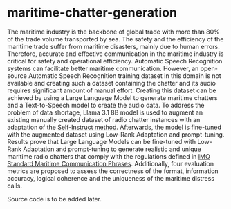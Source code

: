 # maritime-chatter-generation
The maritime industry is the backbone of global trade with more than 80% of the trade volume transported by sea. The safety and the efficiency of the maritime trade suffer from maritime disasters, mainly due to human errors. Therefore, accurate and effective communication in the maritime industry is critical for safety and operational efficiency. Automatic Speech Recognition systems can facilitate better maritime communication. However, an open-source Automatic Speech Recognition training dataset in this domain is not available and creating such a dataset containing the chatter and its audio requires significant amount of manual effort. Creating this dataset can be achieved by using a Large Language Model to generate maritime chatters and a Text-to-Speech model to create the audio data. To address the problem of data shortage, Llama 3.1 8B model is used to augment an existing manually created dataset of radio chatter instances with an adaptation of the [Self-Instruct method](https://doi.org/10.48550/arXiv.2212.10560). Afterwards, the model is fine-tuned with the augmented dataset using Low-Rank Adaptation and prompt-tuning. Results prove that Large Language Models can be fine-tuned with Low-Rank Adaptation and prompt-tuning to generate realistic and unique maritime radio chatters that comply with the regulations defined in [IMO Standard Maritime Communication Phrases](https://wwwcdn.imo.org/localresources/en/OurWork/Safety/Documents/A.918(22).pdf). Additionally, four evaluation metrics are proposed to assess the correctness of the format, information accuracy, logical coherence and the uniqueness of the maritime distress calls.

Source code is to be added later.
